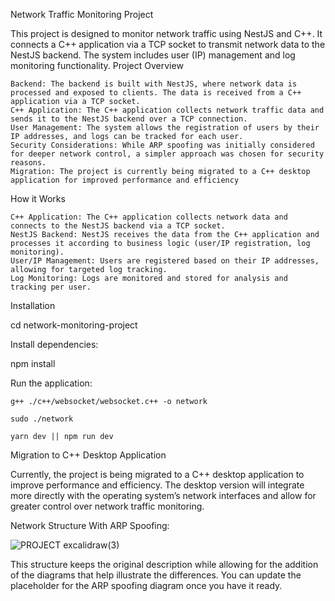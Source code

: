 Network Traffic Monitoring Project

This project is designed to monitor network traffic using NestJS and C++. It connects a C++ application via a TCP socket to transmit network data to the NestJS backend. The system includes user (IP) management and log monitoring functionality.
Project Overview

    Backend: The backend is built with NestJS, where network data is processed and exposed to clients. The data is received from a C++ application via a TCP socket.
    C++ Application: The C++ application collects network traffic data and sends it to the NestJS backend over a TCP connection.
    User Management: The system allows the registration of users by their IP addresses, and logs can be tracked for each user.
    Security Considerations: While ARP spoofing was initially considered for deeper network control, a simpler approach was chosen for security reasons.
    Migration: The project is currently being migrated to a C++ desktop application for improved performance and efficiency 

How it Works

    C++ Application: The C++ application collects network data and connects to the NestJS backend via a TCP socket.
    NestJS Backend: NestJS receives the data from the C++ application and processes it according to business logic (user/IP registration, log monitoring).
    User/IP Management: Users are registered based on their IP addresses, allowing for targeted log tracking.
    Log Monitoring: Logs are monitored and stored for analysis and tracking per user.

Installation



cd network-monitoring-project

Install dependencies:

npm install

Run the application:
    
    g++ ./c++/websocket/websocket.c++ -o network 
    
    sudo ./network
    
    yarn dev || npm run dev

Migration to C++ Desktop Application


  

Currently, the project is being migrated to a C++ desktop application to improve performance and efficiency. The desktop version will integrate more directly with the operating system’s network interfaces and allow for greater control over network traffic monitoring.

Network Structure With ARP Spoofing:

![PROJECT excalidraw(3)](https://github.com/user-attachments/assets/a0b638c9-6294-43b9-b5dd-23625c9a0fca)


This structure keeps the original description while allowing for the addition of the diagrams that help illustrate the differences. You can update the placeholder for the ARP spoofing diagram once you have it ready.



